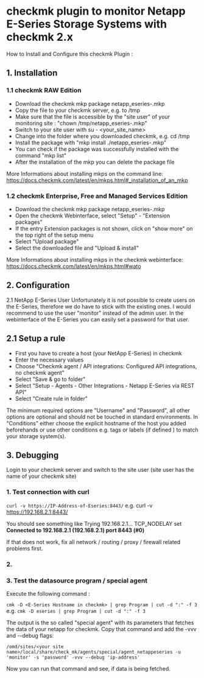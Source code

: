 # checkmk plugin to monitor Netapp E-Series Storage Systems with checkmk 2.x

How to Install and Configure this checkmk Plugin :

## 1. Installation 

### 1.1 checkmk RAW Edition

- Download the checkmk mkp package netapp_eseries-<version>.mkp
- Copy the file to your checkmk server, e.g. to /tmp
- Make sure that the file is accessible by the "site user" of your monitoring site : "chown <site name> /tmp/netapp_eseries-<version>.mkp"
- Switch to your site user with su - <your_site_name>
- Change into the folder where you downloaded checkmk, e.g. cd /tmp
- Install the package with "mkp install ./netapp_eseries-<version>.mkp"
- You can check if the package was successfully installed with the command "mkp list"
- After the installation of the mkp you can delete the package file

More Informations about installing mkps on the command line:
https://docs.checkmk.com/latest/en/mkps.html#_installation_of_an_mkp

### 1.2 checkmk Enterprise, Free and Managed Services Edition

- Download the checkmk mkp package netapp_eseries-<version>.mkp
- Open the checkmk Webinterface, select "Setup" - "Extension packages"
- If the entry Extension packages is not shown, click on "show more" on the top right of the setup menu
- Select "Upload package"
- Select the downloaded file and "Upload & install"

More Informations about installing mkps in the checkmk webinterface:
https://docs.checkmk.com/latest/en/mkps.html#wato

## 2. Configuration

2.1 NetApp E-Series User
Unfortunately it is not possible to create users on the E-Series, therefore we do have to stick with the existing ones.
I would recommend to use the user "monitor" instead of the admin user.
In the webinterface of the E-Series you can easily set a password for that user.

## 2.1 Setup a rule 

- First you have to create a host (your NetApp E-Series) in checkmk
- Enter the necessary values
- Choose "Checkmk agent / API integrations: Configured API integrations, no checkmk agent"
- Select "Save & go to folder"
- Select "Setup - Agents - Other Integrations - Netapp E-Series via REST API"
- Select "Create rule in folder"

The minimum required options are "Username" and "Password", all other options are optional and should not be touched in standard environments.
In "Conditions" either choose the explicit hostname of the host you added beforehands or use other conditions e.g. tags or labels (if defined ) to match your storage system(s).

## 3. Debugging

Login to your checkmk server and switch to the site user (site user has the name of your checkmk site)

### 1. Test connection with curl

`curl -v https://IP-Address-of-Eseries:8443/`
e.g.
curl -v https://192.168.2.1:8443/

You should see something like 
 Trying 192.168.2.1...
 TCP_NODELAY set 
**Connected to 192.168.2.1 (192.168.2.1) port 8443 (#0)**

If that does not work, fix all network / routing / proxy / firewall related problems first. 

### 2. 

### 3. Test the datasource program / special agent

Execute the following command :

`cmk -D <E-Series Hostname in checkmk> | grep Program | cut -d ":" -f 3`
e.g.
`cmk -D eseries | grep Program | cut -d ":" -f 3`

The output is the so called "special agent" with its parameters that fetches the data of your netapp for checkmk. 
Copy that command and add the -vvv and --debug flags:

`/omd/sites/<your site name>/local/share/check_mk/agents/special/agent_netappeseries -u 'monitor' -s 'password' -vvv --debug 'ip-address'`

Now you can run that command and see, if data is being fetched.
